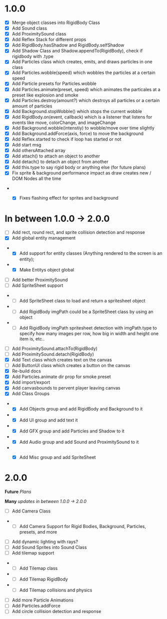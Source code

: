

# 1.0.0


- [x] Merge object classes into RigidBody Class
- [x] Add Sound class
- [x] Add ProximitySound class
- [x] Add Reflex Stack for different props
- [x] Add RigidBody.hasShadow and RigidBody.selfShadow
- [x] Add Shadow Class and Shadow.appendTo(RigidBody), check if rigidbody with .type
- [x] Add Particles class which creates, emits, and draws particles in one class
- [x] Add Particles.wobble(speed) which wobbles the particles at a certain speed
- [x] Add Particle presets for Particles.wobble
- [x] Add Particles.animate(preset, speed) which animates the particales at a preset like explosion and smoke
- [x] Add Particles.destroy(amount?) which destroys all particles or a certain amount of particles
- [x] Add Background.stopWobble() which stops the current wobble
- [x] Add RigidBody.on(event, callback) which is a listener that listens for events like move, colorChange, and imageChange
- [x] Add Background.wobble(intenstiy) to wobble/move over time slightly
- [x] Add Background.addForce(axis, force) to move the background
- [x] Add Reflex.started to check if loop has started or not
- [x] Add start msg
- [x] Add othersAttached array
- [x] Add attach() to attach an object to another
- [x] Add detach() to detach an object from another
- [x] Add this.type to say rigid body or anything else (for future plans)
- [x] Fix sprite & background performance impact as draw creates new / DOM Nodes all the time
- - [x] Fixes flashing effect for sprites and background


# In between 1.0.0 -> 2.0.0

- [ ] Add rect, round rect, and sprite collision detection and response
- [x] Add global entity management 
- - [x] Add support for entity classes (Anything rendered to the screen is an entity);
- - [x] Make Entitys object global
- [ ] Add better ProximitySound 
- [ ] Add SpriteSheet support
- - [ ] Add SpriteSheet class to load and return a spritesheet object
- - [ ] Add RigidBody imgPath could be a SpriteSheet class by using an object
- - [ ] Add RigidBody imgPath spritesheet detection with imgPath.type to specify how many images per row, how big in width and height one item is, etc..
- [ ] Add ProximitySound.attachTo(RigidBody)
- [ ] Add ProximitySound.detach(RigidBody)
- [x] Add Text class which creates text on the canvas
- [ ] Add ButtonUI class which creates a button on the canvas
- [x] Re-build docs
- [x] Add Particles.animate dir prop for smoke preset
- [x] Add import/export
- [x] Add canvasbounds to pervent player leaving canvas
- [x] Add Class Groups
- - [x] Add Objects group and add RigidBody and Background to it
- - [x] Add UI group and add text it
- - [x] Add GFX group and add Particles and Shadow to it
- - [x] Add Audio group and add Sound and ProximitySound to it
- - [x] Add Misc group and add SpriteSheet


# 2.0.0

__Future__ _Plans_

__Many__ _updates in between 1.0.0 -> 2.0.0_

- [ ] Add Camera Class
- - [ ] Add Camera Support for Rigid Bodies, Background, Particles, presets, and more
- [ ] Add dynamic lighting with rays?
- [ ] Add Sound Sprites into Sound Class
- [ ] Add tilemap support
- - [ ] Add Tilemap class
- - [ ] Add Tilemap RigidBody
- - [ ] Add Tilemap collisions and physics
- [ ] Add more Particle Animations
- [ ] Add Particles.addForce
- [ ] Add circle collision detection and response
